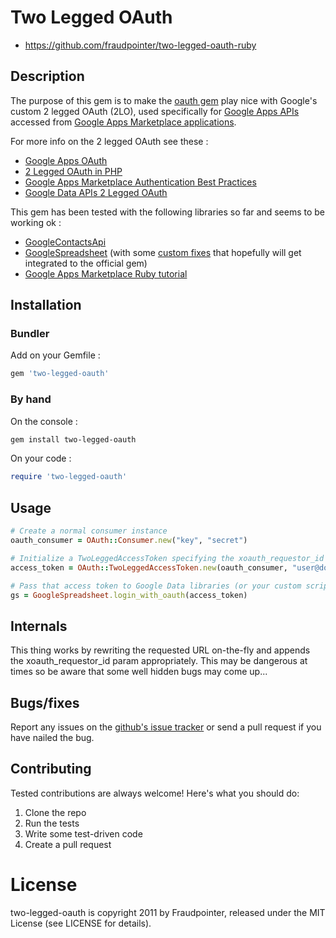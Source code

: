 # Two Legged OAuth

* https://github.com/fraudpointer/two-legged-oauth-ruby

## Description

The purpose of this gem is to make the [oauth gem](https://github.com/oauth/oauth-ruby) play nice
with Google's custom 2 legged OAuth (2LO), used specifically for [Google Apps APIs](http://code.google.com/googleapps/)
accessed from [Google Apps Marketplace applications](http://code.google.com/googleapps/marketplace/).

For more info on the 2 legged OAuth see these :

* [Google Apps OAuth](http://code.google.com/apis/accounts/docs/OAuth.html#GoogleAppsOAuth)
* [2 Legged OAuth in PHP](http://gdatatips.blogspot.com/2008/11/2-legged-oauth-in-php.html)
* [Google Apps Marketplace Authentication Best Practices](http://code.google.com/googleapps/marketplace/best_practices.html)
* [Google Data APIs 2 Legged OAuth](http://code.google.com/apis/gdata/docs/auth/oauth.html#2LeggedOAuth)

This gem has been tested with the following libraries so far and seems to be working ok :

* [GoogleContactsApi](https://github.com/aliang/google_contacts_api)
* [GoogleSpreadsheet](https://github.com/gimite/google-spreadsheet-ruby) (with some [custom fixes](https://github.com/fraudpointer/google-spreadsheet-ruby/tree/two_legged_oauth) that hopefully will get integrated to the official gem)
* [Google Apps Marketplace Ruby tutorial](http://code.google.com/googleapps/marketplace/tutorial_ruby.html)

## Installation

### Bundler

Add on your Gemfile :

```ruby
gem 'two-legged-oauth'
```

### By hand

On the console :

```bash
gem install two-legged-oauth
```

On your code :

```ruby
require 'two-legged-oauth'
```

## Usage

```ruby
# Create a normal consumer instance
oauth_consumer = OAuth::Consumer.new("key", "secret")

# Initialize a TwoLeggedAccessToken specifying the xoauth_requestor_id
access_token = OAuth::TwoLeggedAccessToken.new(oauth_consumer, "user@domain.com")

# Pass that access token to Google Data libraries (or your custom scripts)
gs = GoogleSpreadsheet.login_with_oauth(access_token)
```

## Internals

This thing works by rewriting the requested URL on-the-fly and appends the xoauth_requestor_id param appropriately.
This may be dangerous at times so be aware that some well hidden bugs may come up...

## Bugs/fixes

Report any issues on the [github's issue tracker](https://github.com/fraudpointer/two-legged-oauth-ruby/issues)
or send a pull request if you have nailed the bug.

## Contributing

Tested contributions are always welcome! Here's what you should do:

1. Clone the repo
2. Run the tests
3. Write some test-driven code
4. Create a pull request

# License

two-legged-oauth is copyright 2011 by Fraudpointer, 
released under the MIT License (see LICENSE for details).
